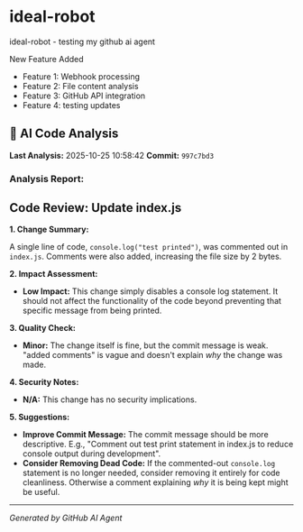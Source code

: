 # ideal-robot
ideal-robot - testing my github ai agent


New Feature Added
- Feature 1: Webhook processing
- Feature 2: File content analysis
- Feature 3: GitHub API integration
- Feature 4: testing updates


## 🤖 AI Code Analysis

**Last Analysis:** 2025-10-25 10:58:42
**Commit:** `997c7bd3`

### Analysis Report:
## Code Review: Update index.js

**1. Change Summary:**

A single line of code, `console.log("test printed")`, was commented out in `index.js`. Comments were also added, increasing the file size by 2 bytes.

**2. Impact Assessment:**

*   **Low Impact:** This change simply disables a console log statement. It should not affect the functionality of the code beyond preventing that specific message from being printed.

**3. Quality Check:**

*   **Minor:** The change itself is fine, but the commit message is weak. "added comments" is vague and doesn't explain *why* the change was made.

**4. Security Notes:**

*   **N/A:** This change has no security implications.

**5. Suggestions:**

*   **Improve Commit Message:** The commit message should be more descriptive. E.g., "Comment out test print statement in index.js to reduce console output during development".
*   **Consider Removing Dead Code:** If the commented-out `console.log` statement is no longer needed, consider removing it entirely for code cleanliness. Otherwise a comment explaining *why* it is being kept might be useful.


---
*Generated by GitHub AI Agent*
